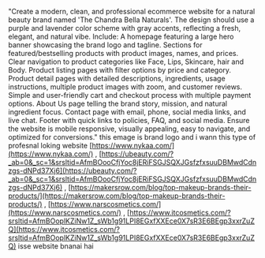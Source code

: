 "Create a modern, clean, and professional ecommerce website for a natural beauty brand named 'The Chandra Bella Naturals'. The design should use a purple and lavender color scheme with gray accents, reflecting a fresh, elegant, and natural vibe. Include:
A homepage featuring a large hero banner showcasing the brand logo and tagline.
Sections for featured/bestselling products with product images, names, and prices.
Clear navigation to product categories like Face, Lips, Skincare, hair and Body.
Product listing pages with filter options by price and category.
Product detail pages with detailed descriptions, ingredients, usage instructions, multiple product images with zoom, and customer reviews.
Simple and user-friendly cart and checkout process with multiple payment options.
About Us page telling the brand story, mission, and natural ingredient focus.
Contact page with email, phone, social media links, and live chat.
Footer with quick links to policies, FAQ, and social media.
Ensure the website is mobile responsive, visually appealing, easy to navigate, and optimized for conversions." this emage is brand logo and  i wann this type of profesnal loking website [https://www.nykaa.com/](https://www.nykaa.com/) , [https://ubeauty.com/?_ab=0&_sc=1&srsltid=AfmBOooCfjYoc8jERiFSGJSQXJGsfzfxsuuDBMwdCdnzgs-dNPd37Xj6](https://ubeauty.com/?_ab=0&_sc=1&srsltid=AfmBOooCfjYoc8jERiFSGJSQXJGsfzfxsuuDBMwdCdnzgs-dNPd37Xj6) ,  [https://makersrow.com/blog/top-makeup-brands-their-products/](https://makersrow.com/blog/top-makeup-brands-their-products/) , [https://www.narscosmetics.com/](https://www.narscosmetics.com/) ,  [https://www.itcosmetics.com/?srsltid=AfmBOoplKZiNw1Z_sWb1g91LPI8EGxfXXEce0X7sR3E6BEgp3xxrZuZQ](https://www.itcosmetics.com/?srsltid=AfmBOoplKZiNw1Z_sWb1g91LPI8EGxfXXEce0X7sR3E6BEgp3xxrZuZQ) isse website bnanai hai
